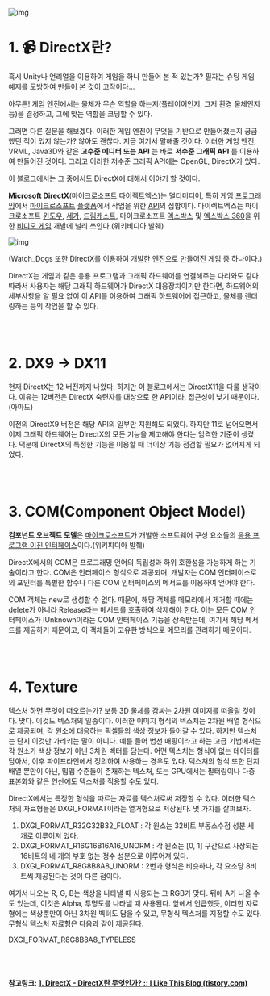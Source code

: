 ![img](https://upload.wikimedia.org/wikipedia/commons/thumb/7/7f/Microsoft-DirectX-Logo-wordmark.svg/250px-Microsoft-DirectX-Logo-wordmark.svg.png)



# 1. 📹 DirectX란?

 혹시 Unity나 언리얼을 이용하여 게임을 하나 만들어 본 적 있는가? 필자는 슈팅 게임 예제를 모방하여 만들어 본 것이 고작이다...

 아무튼! 게임 엔진에서는 물체가 무슨 역할을 하는지(플레이어인지, 그저 환경 물체인지 등)을 결정하고, 그에 맞는 역할을 코딩할 수 있다.

 그러면 다른 질문을 해보겠다. 이러한 게임 엔진이 무엇을 기반으로 만들어졌는지 궁금했던 적이 있지 않는가? 않아도 괜찮다. 지금 여기서 말해줄 것이다. 이러한 게임 엔진, VRML, Java3D와 같은 **고수준 에디터 또는 API** 는 바로 **저수준 그래픽 API** 를 이용하여 만들어진 것이다. 그리고 이러한 저수준 그래픽 API에는 OpenGL, DirectX가 있다. 

 이 블로그에서는 그 중에서도 DirectX에 대해서 이야기 할 것이다.



 **Microsoft DirectX**(마이크로소프트 다이렉트엑스)는 [멀티미디어](https://ko.wikipedia.org/wiki/멀티미디어), 특히 [게임](https://ko.wikipedia.org/wiki/게임) [프로그래밍](https://ko.wikipedia.org/wiki/프로그래밍)에서 [마이크로소프트](https://ko.wikipedia.org/wiki/마이크로소프트) [플랫폼](https://ko.wikipedia.org/wiki/컴퓨팅_플랫폼)에서 작업을 위한 [API](https://ko.wikipedia.org/wiki/API)의 집합이다. 다이렉트엑스는 마이크로소프트 [윈도우](https://ko.wikipedia.org/wiki/마이크로소프트_윈도우), [세가](https://ko.wikipedia.org/wiki/세가), [드림캐스트](https://ko.wikipedia.org/wiki/드림캐스트), 마이크로소프트 [엑스박스](https://ko.wikipedia.org/wiki/엑스박스) 및 [엑스박스 360](https://ko.wikipedia.org/wiki/엑스박스_360)을 위한 [비디오 게임](https://ko.wikipedia.org/wiki/비디오_게임) 개발에 널리 쓰인다.(위키비디아 발췌)

 

![img](https://t1.daumcdn.net/cfile/tistory/2268704C5797694F36)

(Watch_Dogs 또한 DirectX를 이용하여 개발한 엔진으로 만들어진 게임 중 하나이다.)



 DirectX는 게임과 같은 응용 프로그램과 그래픽 하드웨어를 연결해주는 다리와도 같다. 따라서 사용자는 해당 그래픽 하드웨어가 DirectX 대응장치이기만 한다면, 하드웨어의 세부사항을 알 필요 없이 이 API를 이용하여 그래픽 하드웨어에 접근하고, 물체를 렌더링하는 등의 작업을 할 수 있다.

<br>

<br>

# 2. DX9 -> DX11

 현재 DirectX는 12 버전까지 나왔다. 하지만 이 블로그에서는 DirectX11을 다룰 생각이다. 이유는 12버전은 DirectX 숙련자를 대상으로 한 API이라, 접근성이 낮기 때문이다.(아마도)

 이전의 DirectX9 버전은  해당 API의 일부만 지원해도 되었다. 하지만 11로 넘어오면서 이제 그래픽 하드웨어는 DirectX의 모든 기능을 제고해야 한다는 엄격한 기준이 생겼다. 덕분에 DirectX의 특정한 기능을 이용할 때 더이상 기능 점검할 필요가 없어지게 되었다.

<br>

<br>

# 3. COM(Component Object Model)

 **컴포넌트 오브젝트 모델**은 [마이크로소프트](https://ko.wikipedia.org/wiki/마이크로소프트)가 개발한 소프트웨어 구성 요소들의 [응용 프로그램 이진 인터페이스](https://ko.wikipedia.org/wiki/응용_프로그램_이진_인터페이스)이다.(위키피디아 발췌)

 DirectX에서의 COM은 프로그래밍 언어의 독립성과 하위 호환성을 가능하게 하는 기술이라고 한다. COM은 인터페이스 형식으로 제공되며, 개발자는 COM 인터페이스로의 포인터를 특별한 함수나 다른 COM 인터페이스의 메서드를 이용하여 얻어야 한다.

 COM 객체는 new로 생성할 수 없다. 때문에, 해당 객체를 메모리에서 제거할 때에는 delete가 아니라 Release라는 메서드를 호출하여 삭제해야 한다. 이는 모든 COM 인터페이스가 IUnknown이라는 COM 인터페이스 기능을 상속받는데, 여기서 해당 메서드를 제공하기 때문이고, 이 객체들이 고유한 방식으로 메모리를 관리하기 때문이다.

<br>

<br>

# 4. Texture

 텍스처 하면 무엇이 떠오르는가? 보통 3D 물체를 감싸는 2차원 이미지를 떠올릴 것이다. 맞다. 이것도 텍스처의 일종이다. 이러한 이미지 형식의 텍스처는 2차원 배열 형식으로 제공되며, 각 원소에 대응하는 픽셀들의 색상 정보가 들어갈 수 있다. 하지만 텍스처는 단지 이것만 가리키는 말이 아니다. 예를 들어 법선 매핑이라고 하는 고급 기법에서는 각 원소가 색상 정보가 아닌 3차원 벡터를 담는다. 어떤 텍스처는 형식이 없는 데이터를 담아서, 이후 파이프라인에서 정의하여 사용하는 경우도 있다. 텍스쳐의 형식 또한 단지 배열 뿐만이 아닌, 밉맵 수준들이 존재하는 텍스처, 또는 GPU에서는 필터링이나 다중 표본화와 같은 연산에도 텍스처를 적용할 수도 있다.

DirectX에서는 특정한 형식을 따르는 자료를 텍스처로써 저장할 수 있다. 이러한 텍스처의 자료형들은 DXGI_FORMAT이라는 열거형으로 저장된다. 몇 가지를 살펴보자.

1. DXGI_FORMAT_R32G32B32_FLOAT : 각 원소는 32비트 부동소수점 성분 세 개로 이루어져 있다.
2. DXGI_FORMAT_R16G16B16A16_UNORM : 각 원소는 [0, 1] 구간으로 사상되는 16비트의 네 개의 부호 없는 정수 성분으로 이루어져 있다.
3. DXGI_FORMAT_R8G8B8A8_UNORM : 2번과 형식은 비슷하나, 각 요소당 8비트씩 제공된다는 것이 다른 점이다.

여기서 나오는 R, G, B는 색상을 나타낼 때 사용되는 그 RGB가 맞다. 뒤에 A가 나올 수도 있는데, 이것은 Alpha, 투명도를 나타낼 때 사용된다. 앞에서 언급했듯, 이러한 자료형에는 색상뿐만이 아닌 3차원 벡터도 담을 수 있고, 무형식 텍스처를 지정할 수도 있다. 무형식 텍스처 자료형은 다음과 같이 제공된다.

DXGI_FORMAT_R8G8B8A8_TYPELESS



<br>

<br>



#### 참고링크: [1. DirectX - DirectX란 무엇인가? :: I Like This Blog (tistory.com)](https://zerapix.tistory.com/entry/1-DirectX-DirectX란-무엇인가-1)

<br>